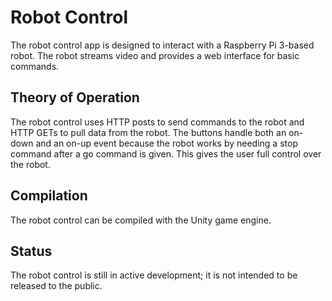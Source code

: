 # Robot Control
The robot control app is designed to interact with a Raspberry Pi 3-based robot. The robot streams video and provides a web interface for basic commands.  

## Theory of Operation  
The robot control uses HTTP posts to send commands to the robot and HTTP GETs to pull data from the robot. The buttons handle both an on-down and an on-up event because the robot works by needing a stop command after a go command is given. This gives the user full control over the robot.  

## Compilation  
The robot control can be compiled with the Unity game engine.  

## Status  
The robot control is still in active development; it is not intended to be released to the public.  
